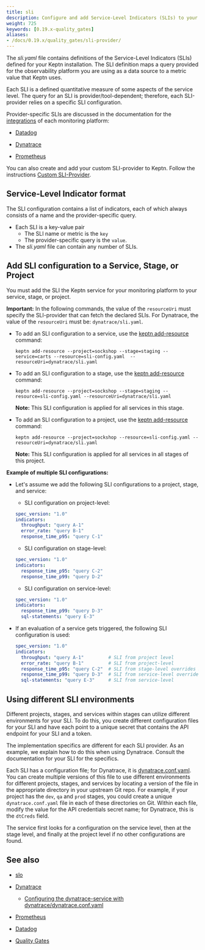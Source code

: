 ```yaml
---
title: sli
description: Configure and add Service-Level Indicators (SLIs) to your service.
weight: 725
keywords: [0.19.x-quality_gates]
aliases:
- /docs/0.19.x/quality_gates/sli-provider/
---
```


The *sli.yaml* file contains definitions of the Service-Level Indicators (SLIs)
defined for your Keptn installation.
The SLI definition maps a query provided for the observability platform
you are using as a data source to a metric value that Keptn uses.

Each SLI is a defined quantitative measure of some aspects of the service level.
The query for an SLI is provider/tool-dependent;
therefore, each SLI-provider relies on a specific SLI configuration.

Provider-specific SLIs are discussed in the documentation
for the [integrations](../../../../previous-releases/integrations)
of each monitoring platform:

* [Datadog](https://artifacthub.io/packages/keptn/keptn-integrations/datadog-service)

* [Dynatrace](https://artifacthub.io/packages/keptn/keptn-integrations/dynatrace-service)

* [Prometheus](https://artifacthub.io/packages/keptn/keptn-integrations/prometheus-service)

You can also create and add your custom SLI-provider to Keptn.
Follow the instructions [Custom SLI-Provider](../../../integrations/sli_provider).

## Service-Level Indicator format

The SLI configuration contains a list of indicators,
each of which always consists of a name and the provider-specific query.

* Each SLI is a key-value pair
  * The SLI name or metric is the `key`
  * The provider-specific query is the `value`.
* The *sli.yaml* file can contain any number of SLIs.

## Add SLI configuration to a Service, Stage, or Project

You must add the SLI the Keptn service for your monitoring platform
to your service, stage, or project.

**Important:** In the following commands,
the value of the `resourceUri` must specify the SLI-provider
that can fetch the declared SLIs.
For Dynatrace, the value of the `resourceUri` must be: `dynatrace/sli.yaml`.

* To add an SLI configuration to a service,
use the [keptn add-resource](../../cli/commands/keptn_add-resource) command:

  ```console
  keptn add-resource --project=sockshop --stage=staging --service=carts --resource=sli-config.yaml  --resourceUri=dynatrace/sli.yaml
  ```

* To add an SLI configuration to a stage,
use the [keptn add-resource](../../cli/commands/keptn_add-resource) command:

  ```console
  keptn add-resource --project=sockshop --stage=staging --resource=sli-config.yaml --resourceUri=dynatrace/sli.yaml
  ```

  **Note:** This SLI configuration is applied for all services in this stage. 


* To add an SLI configuration to a project,
use the [keptn add-resource](../../cli/commands/keptn_add-resource) command:

  ```console
  keptn add-resource --project=sockshop --resource=sli-config.yaml --resourceUri=dynatrace/sli.yaml
  ```

  **Note:** This SLI configuration is applied for all services in all stages of this project.

**Example of multiple SLI configurations:**

* Let's assume we add the following SLI configurations to a project, stage, and service: 

    * SLI configuration on project-level:

    ```yaml
    spec_version: "1.0"
    indicators:
      throughput: "query A-1"
      error_rate: "query B-1"
      response_time_p95: "query C-1"
    ```

    * SLI configuration on stage-level:

    ```yaml
    spec_version: "1.0"
    indicators:
      response_time_p95: "query C-2"
      response_time_p99: "query D-2"
    ```

    * SLI configuration on service-level: 

    ```yaml
    spec_version: "1.0"
    indicators:
      response_time_p99: "query D-3"
      sql-statements: "query E-3"
    ```

* If an evaluation of a service gets triggered, the following SLI configuration is used: 

    ```yaml
    spec_version: "1.0"
    indicators:
      throughput: "query A-1"         # SLI from project level
      error_rate: "query B-1"         # SLI from project-level
      response_time_p95: "query C-2"  # SLI from stage-level overrides SLI from project-level
      response_time_p99: "query D-3"  # SLI from service-level overrides SLI from stage-level
      sql-statements: "query E-3"     # SLI from service-level
    ```
## Using different SLI environments

Different projects, stages, and services within stages can utilize different environments for your SLI.
To do this, you create different configuration files for your SLI
and have each point to a unique secret that contains the API endpoint for your SLI
and a token.

The implementation specifics are different for each SLI provider.
As an example, we explain how to do this when using Dynatrace.
Consult the documentation for your SLI for the specifics.

Each SLI has a configuration file;
for Dynatrace, it is [dynatrace.conf.yaml](https://github.com/keptn-contrib/dynatrace-service/blob/master/documentation/dynatrace-conf-yaml-file.md).
You can create multiple versions of this file to use different environments
for different projects, stages, and services
by locating a version of the file in the appropriate directory in your upstream Git repo.
For example, if your project has the `dev`, `qa` and `prod` stages,
you could create a unique `dynatrace.conf.yaml` file in each of these directories on Git.
Within each file, modify the value for the API credentials secret name;
for Dynatrace, this is the `dtCreds` field.

The service first looks for a configuration on the service level,
then at the stage level, and finally at the project level if no other configurations are found.

## See also

* [slo](../slo)

* [Dynatrace](https://artifacthub.io/packages/keptn/keptn-integrations/dynatrace-service)
  * [Configuring the dynatrace-service with dynatrace/dynatrace.conf.yaml](https://github.com/keptn-contrib/dynatrace-service/blob/master/documentation/dynatrace-conf-yaml-file.md#customizing-the-conf[…]ptn-stage-or-service)

* [Prometheus](https://artifacthub.io/packages/keptn/keptn-integrations/prometheus-service)

* [Datadog](https://artifacthub.io/packages/keptn/keptn-integrations/datadog-service)

* [Quality Gates](../../../define/quality-gates)



